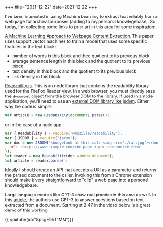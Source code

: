 +++
title="2021-12-22"
date=2021-12-22
+++

I've been interested in using Machine Learning to extract text reliably from
a web page for archival purposes (adding to my personal knowlegebase). So
today, I'm collecting some links to prior art in this area for some 
inspiration:

[A Machine Learning Approach to Webpage Content
Extraction](https://cs229.stanford.edu/proj2013/YaoZuo-AMachineLearningApproachToWebpageContentExtraction.pdf). This paper
uses support vector machines to train a model that uses some specific 
features in the text block:

* number of words in this block and thee quotient to its previous block
* average sentence length in this block and the quotient to its previous block
* text density in this block and the quotient to its previous block
* link density in this block

[Readability.js](https://github.com/mozilla/readability). This is an node
library that contains the readability library used for the FireFox Reader
view. In a web browser, you must directly pass the `document` object from the
browser DOM to the library. If used in a node application, you'll need to use
an [external DOM library like jsdom](https://github.com/jsdom/jsdom). Either
way the code is simple:

```js
var article = new Readability(document).parse();
```

or in the case of a node app:

```js
var { Readability } = require('@mozilla/readability');
var { JSDOM } = require('jsdom');
var doc = new JSDOM("<body>Look at this cat: <img src='./cat.jpg'></body>", {
  url: "https://www.example.com/the-page-i-got-the-source-from"
});
let reader = new Readability(doc.window.document);
let article = reader.parse();
```

Ideally I should create an API that accepts a URI as a parameter and returns
the parsed document to the caller. Invoking this from a Chrome extension 
should make it very straightforward to "clip" a web page into a personal
knowledgebase.

Large language models like GPT-3 show real promise in this area as well. In
this
[article](https://www.pragnakalp.com/question-answering-using-gpt3-examples/), 
the authors use GPT-3 to answer questions based on text extracted from a 
document. Starting at 2:47 in the video below is a great demo of this working


{{ youtube(id="8psgEDhT1MM")}}
